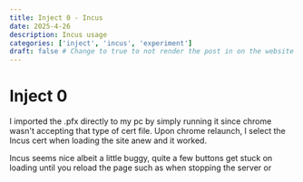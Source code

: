 ```yaml
---
title: Inject 0 - Incus
date: 2025-4-26
description: Incus usage
categories: ['inject', 'incus', 'experiment']
draft: false # Change to true to not render the post in on the website
---
```


# Inject 0
I imported the .pfx directly to my pc by simply running it since chrome wasn't accepting that type of cert file.
Upon chrome relaunch, I select the Incus cert when loading the site anew and it worked.


Incus seems nice albeit a little buggy, quite a few buttons get stuck on loading until you reload the page such as when stopping the server or 